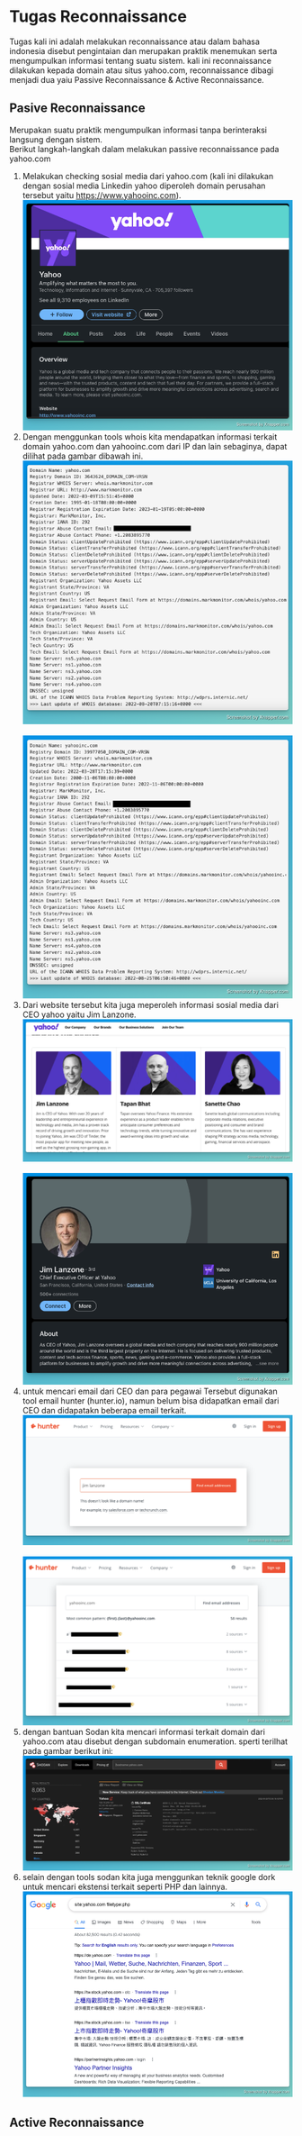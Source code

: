 # Tugas Reconnaissance

Tugas kali ini adalah melakukan reconnaissance atau dalam bahasa indonesia disebut pengintaian dan merupakan praktik menemukan serta mengumpulkan informasi tentang suatu sistem. kali ini reconnaissance dilakukan kepada domain atau situs yahoo.com, reconnaissance dibagi menjadi dua yaiu Passive Reconnaissance & Active Reconnaissance.<br>

## Pasive Reconnaissance
Merupakan suatu praktik mengumpulkan informasi tanpa berinteraksi langsung dengan sistem.<br>
Berikut langkah-langkah dalam melakukan passive reconnaissance pada yahoo.com
  1. Melakukan checking sosial media dari yahoo.com (kali ini dilakukan dengan sosial media Linkedin yahoo diperoleh domain perusahan tersebut yaitu https://www.yahooinc.com).<br> ![](/reccon/images/image1.png "sosial media Linkedin yahoo") <br>
  2. Dengan menggunkan tools whois kita mendapatkan informasi terkait domain yahoo.com dan yahooinc.com dari IP dan lain sebaginya, dapat dilihat pada gambar dibawah ini.<br> ![](/reccon/images/image2.png "Who is yahoo.com") <br><br> ![](/reccon/images/image3.png "Who is yahooinc.com") <br>
  3. Dari website tersebut kita juga meperoleh informasi sosial media dari CEO yahoo yaitu Jim Lanzone.<br> ![](/reccon/images/image4.png "informasi CEO dan yg lainnya dari website") <br><br> ![](/reccon/images/image5.png "Linkedin CEO Yahoo") <br>
  4. untuk mencari email dari CEO dan para pegawai Tersebut digunakan tool email hunter (hunter.io), namun belum bisa didapatkan email dari CEO dan didapatakn beberapa email terkait.<br> ![](/reccon/images/image6.png "hunter.io email search CEO") <br><br> ![](/reccon/images/image7.png "hunter.io email para pekerja yahooinc.com") <br>
  5. dengan bantuan Sodan kita mencari informasi terkait domain dari yahoo.com atau disebut dengan subdomain enumeration. sperti terilhat pada gambar berikut ini:<br> ![](/reccon/images/image8.png "Sodan Yahoo.com") <br>
  6. selain dengan tools sodan kita juga menggunkan teknik google dork untuk mencari ekstensi terkait seperti PHP dan lainnya.<br> ![](/reccon/images/image9.png "google dork yahoo") <br>

## Active Reconnaissance

